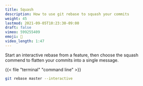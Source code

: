 ```yaml
---
title: Squash
description: How to use git rebase to squash your commits
weight: 45
lastmod: 2021-09-05T10:23:30-09:00
draft: false
vimeo: 599255409
emoji: 🥞
video_length: 1:47
---
```


Start an interactive rebase from a feature, then choose the squash commend to flatten your commits into a single message. 

{{< file "terminal" "command line" >}}
```bash
git rebase master --interactive
```